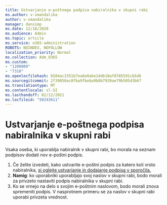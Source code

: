 ```yaml
---
title: Ustvarjanje e-poštnega podpisa nabiralnika v skupni rabi
ms.author: v-smandalika
author: v-smandalika
manager: dansimp
ms.date: 12/18/2020
ms.audience: Admin
ms.topic: article
ms.service: o365-administration
ROBOTS: NOINDEX, NOFOLLOW
localization_priority: Normal
ms.collection: Adm_O365
ms.custom:
- "1200009"
- "7310"
ms.openlocfilehash: b584ac2351b7ea6e0abe14db18af8785591cb5d6
ms.sourcegitcommit: 2f39850ac0fba9fbeba9b8b7939ae79b505d3b67
ms.translationtype: MT
ms.contentlocale: sl-SI
ms.lasthandoff: 02/12/2021
ms.locfileid: "50243611"
---
```

# <a name="create-an-email-signature-for-a-shared-mailbox"></a>Ustvarjanje e-poštnega podpisa nabiralnika v skupni rabi

Vsaka oseba, ki uporablja nabiralnik v skupni rabi, bo morala na seznam podpisov dodati nov e-poštni podpis.

1. Če želite izvedeti, kako ustvarite e-poštni podpis za katero koli vrsto nabiralnika, [si oglejte ustvarjanje in dodajanje podpisa v sporočila.](https://support.office.com/article/8ee5d4f4-68fd-464a-a1c1-0e1c80bb27f2)
2. **Namig**: ko uporabniki uporabljajo svoj naslov v skupni rabi, bodo morali za privzeto nastaviti podpis nabiralnika v skupni rabi.
3. Ko se vrnejo na delo s svojim e-poštnim naslovom, bodo morali znova spremeniti podpis. V nasprotnem primeru se za naslov v skupni rabi uporabi privzeta vrednost.